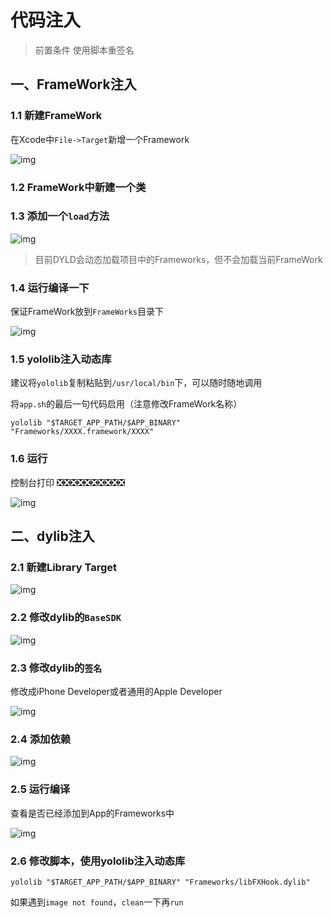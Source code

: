 # 代码注入

> 前置条件 使用脚本重签名

## 一、FrameWork注入

### 1.1 新建FrameWork

在Xcode中`File->Target`新增一个Framework

![img](16_injection.assets/1-20210312180830497)

### 1.2 FrameWork中新建一个类

### 1.3 添加一个`load`方法

![img](16_injection.assets/1-20210312180908122)

> 目前DYLD会动态加载项目中的Frameworks，但不会加载当前FrameWork

### 1.4 运行编译一下

保证FrameWork放到`FrameWorks`目录下

![img](16_injection.assets/1-20210312181058121)

### 1.5 yololib注入动态库

建议将`yololib`复制粘贴到`/usr/local/bin`下，可以随时随地调用

将`app.sh`的最后一句代码启用（注意修改FrameWork名称）

```shell
yololib "$TARGET_APP_PATH/$APP_BINARY" "Frameworks/XXXX.framework/XXXX"
```

### 1.6 运行

控制台打印 ❎❎❎❎❎❎❎❎❎❎

![img](16_injection.assets/1-20210312181205906)



## 二、dylib注入

### 2.1 新建Library Target

![img](16_injection.assets/1-20210312182206965)

### 2.2 修改dylib的`BaseSDK`

![img](16_injection.assets/1-20210312182230191)

### 2.3 修改dylib的`签名`

修改成iPhone Developer或者通用的Apple Developer

![img](16_injection.assets/1-20210312182257825)

### 2.4 添加依赖

![img](16_injection.assets/1-20210312182350689)

### 2.5 运行编译

查看是否已经添加到App的Frameworks中

![img](16_injection.assets/1-20210312182438992)

### 2.6 修改脚本，使用yololib注入动态库

```shell
yololib "$TARGET_APP_PATH/$APP_BINARY" "Frameworks/libFXHook.dylib"
```

如果遇到`image not found`，`clean`一下再`run`

